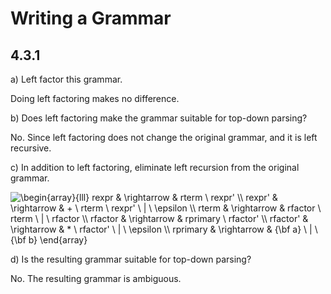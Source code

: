 # Writing a Grammar

## 4.3.1

a) Left factor this grammar.

Doing left factoring makes no difference.

b) Does left factoring make the grammar suitable for top-down parsing?

No. Since left factoring does not change the original grammar, and
it is left recursive.

c) In addition to left factoring, eliminate left recursion from the original grammar.

<img src="https://i.upmath.me/svg/%0A%5Cbegin%7Barray%7D%7Blll%7D%0Arexpr%20%26%20%5Crightarrow%20%26%20rterm%20%5C%20rexpr'%20%5C%5C%0Arexpr'%20%26%20%5Crightarrow%20%26%20%2B%20%5C%20rterm%20%5C%20rexpr'%20%5C%20%7C%20%5C%20%5Cepsilon%20%5C%5C%0Arterm%20%26%20%5Crightarrow%20%26%20rfactor%20%5C%20rterm%20%5C%20%7C%20%5C%20rfactor%20%5C%5C%0Arfactor%20%26%20%5Crightarrow%20%26%20rprimary%20%5C%20rfactor'%20%5C%5C%0Arfactor'%20%26%20%5Crightarrow%20%26%20*%20%5C%20rfactor'%20%5C%20%7C%20%5C%20%5Cepsilon%20%5C%5C%0Arprimary%20%26%20%5Crightarrow%20%26%20%7B%5Cbf%20a%7D%20%5C%20%7C%20%5C%20%7B%5Cbf%20b%7D%0A%5Cend%7Barray%7D%0A" alt="
\begin{array}{lll}
rexpr &amp; \rightarrow &amp; rterm \ rexpr' \\
rexpr' &amp; \rightarrow &amp; + \ rterm \ rexpr' \ | \ \epsilon \\
rterm &amp; \rightarrow &amp; rfactor \ rterm \ | \ rfactor \\
rfactor &amp; \rightarrow &amp; rprimary \ rfactor' \\
rfactor' &amp; \rightarrow &amp; * \ rfactor' \ | \ \epsilon \\
rprimary &amp; \rightarrow &amp; {\bf a} \ | \ {\bf b}
\end{array}
" />

d) Is the resulting grammar suitable for top-down parsing?

No. The resulting grammar is ambiguous.

